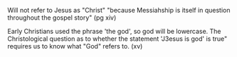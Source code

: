 Will not refer to Jesus as "Christ" "because Messiahship is itself in question throughout the gospel story" (pg xiv)

Early Christians used the phrase 'the god', so god will be lowercase. The Christological question as to whether the statement 'J3esus is god' is true" requires us to know what "God" refers to. (xv)

